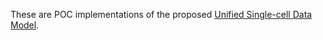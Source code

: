 These are POC implementations of the proposed [Unified Single-cell Data Model](https://github.com/single-cell-data/SOMA).
